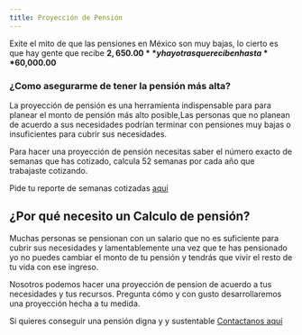 ```yaml
---
title: Proyección de Pensión
---
```


Exite el mito de que las pensiones en México son muy bajas, lo cierto  es que hay gente que recibe **$2,650.00** y hay otras que reciben hasta **$60,000.00** 

### ¿Como asegurarme de tener la pensión más alta?

La proyección de pensión es una herramienta indispensable para para planear el monto de pensión más alto posible,Las personas que no planean de acuerdo a sus necesidades podrían terminar con pensiones muy bajas o insuficientes para cubrir sus necesidades.

Para hacer una proyección de pensión necesitas saber el número exacto de semanas que has cotizado, calcula 52 semanas por cada año que trabajaste cotizando. 

Pide tu reporte de semanas cotizadas [aquí](http://hlda.imss.gob.mx/hlda/Acceso.do#no-back-button)


## ¿Por qué necesito un Calculo de pensión?

Muchas personas se pensionan con un salario que no es suficiente para cubrir sus necesidades y lamentablemente una vez que te has pensionado yo no puedes cambiar el monto de tu pensión y tendrás que vivir el resto de tu vida con ese ingreso.   


Nosotros podemos hacer una proyección de pension de acuerdo a tus necesidades y tus recursos. Pregunta cómo y con gusto desarrollaremos una proyección hecha a tu medida. 

Si quieres conseguir una pensión digna y y sustentable [Contactanos aquí](https://pensionesmexico.github.io/2018/03/08/contacto.html)
